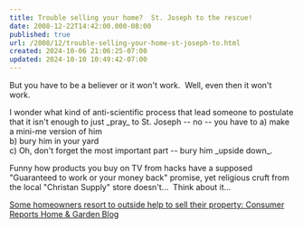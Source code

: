 ```yaml
---
title: Trouble selling your home?  St. Joseph to the rescue!
date: 2008-12-22T14:42:00.000-08:00
published: true
url: /2008/12/trouble-selling-your-home-st-joseph-to.html
created: 2024-10-06 21:06:25-07:00
updated: 2024-10-10 10:49:42-07:00
---
```


But you have to be a believer or it won't work.  Well, even then it won't work.   
  
I wonder what kind of anti-scientific process that lead someone to postulate that it isn't enough to just \_pray\_ to St. Joseph -- no -- you have to a) make a mini-me version of him  
b) bury him in your yard  
c) Oh, don't forget the most important part -- bury him \_upside down\_.  
  
Funny how products you buy on TV from hacks have a supposed "Guaranteed to work or your money back" promise, yet religious cruft from the local "Christan Supply" store doesn't...  Think about it...  
  
[Some homeowners resort to outside help to sell their property: Consumer Reports Home & Garden Blog](https://blogs.consumerreports.org/home/2008/12/sell-your-home.html)